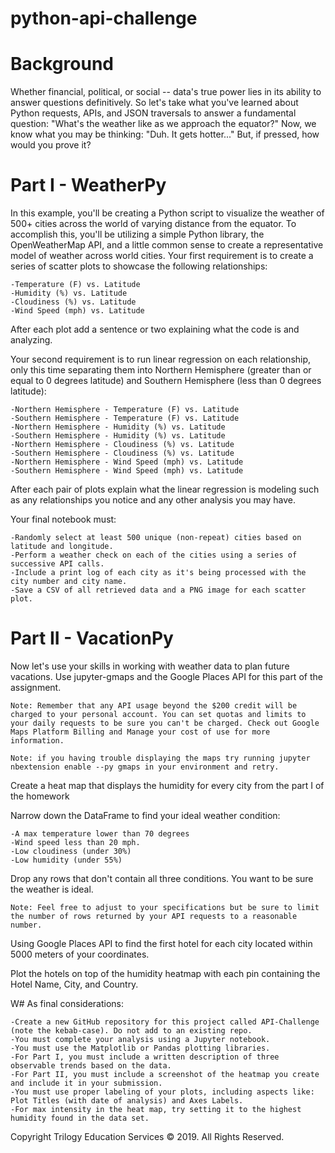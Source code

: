 # python-api-challenge

# Background
Whether financial, political, or social -- data's true power lies in its ability to answer questions definitively. So let's take what you've learned about Python requests, APIs, and JSON traversals to answer a fundamental question: "What's the weather like as we approach the equator?"
Now, we know what you may be thinking: "Duh. It gets hotter..."
But, if pressed, how would you prove it?

# Part I - WeatherPy
In this example, you'll be creating a Python script to visualize the weather of 500+ cities across the world of varying distance from the equator. To accomplish this, you'll be utilizing a simple Python library, the OpenWeatherMap API, and a little common sense to create a representative model of weather across world cities.
Your first requirement is to create a series of scatter plots to showcase the following relationships:

    -Temperature (F) vs. Latitude
    -Humidity (%) vs. Latitude
    -Cloudiness (%) vs. Latitude
    -Wind Speed (mph) vs. Latitude

After each plot add a sentence or two explaining what the code is and analyzing.

Your second requirement is to run linear regression on each relationship, only this time separating them into Northern Hemisphere (greater than or equal to 0 degrees latitude) and Southern Hemisphere (less than 0 degrees latitude):

    -Northern Hemisphere - Temperature (F) vs. Latitude
    -Southern Hemisphere - Temperature (F) vs. Latitude
    -Northern Hemisphere - Humidity (%) vs. Latitude
    -Southern Hemisphere - Humidity (%) vs. Latitude
    -Northern Hemisphere - Cloudiness (%) vs. Latitude
    -Southern Hemisphere - Cloudiness (%) vs. Latitude
    -Northern Hemisphere - Wind Speed (mph) vs. Latitude
    -Southern Hemisphere - Wind Speed (mph) vs. Latitude

After each pair of plots explain what the linear regression is modeling such as any relationships you notice and any other analysis you may have.

Your final notebook must:

    -Randomly select at least 500 unique (non-repeat) cities based on latitude and longitude.
    -Perform a weather check on each of the cities using a series of successive API calls.
    -Include a print log of each city as it's being processed with the city number and city name.
    -Save a CSV of all retrieved data and a PNG image for each scatter plot.


# Part II - VacationPy
Now let's use your skills in working with weather data to plan future vacations. Use jupyter-gmaps and the Google Places API for this part of the assignment.

    Note: Remember that any API usage beyond the $200 credit will be charged to your personal account. You can set quotas and limits to your daily requests to be sure you can't be charged. Check out Google Maps Platform Billing and Manage your cost of use for more information.

    Note: if you having trouble displaying the maps try running jupyter nbextension enable --py gmaps in your environment and retry.


Create a heat map that displays the humidity for every city from the part I of the homework

Narrow down the DataFrame to find your ideal weather condition:

    -A max temperature lower than 70 degrees
    -Wind speed less than 20 mph.
    -Low cloudiness (under 30%)
    -Low humidity (under 55%)

Drop any rows that don't contain all three conditions. You want to be sure the weather is ideal.

    Note: Feel free to adjust to your specifications but be sure to limit the number of rows returned by your API requests to a reasonable number.

Using Google Places API to find the first hotel for each city located within 5000 meters of your coordinates.

Plot the hotels on top of the humidity heatmap with each pin containing the Hotel Name, City, and Country.

W# As final considerations:

    -Create a new GitHub repository for this project called API-Challenge (note the kebab-case). Do not add to an existing repo.
    -You must complete your analysis using a Jupyter notebook.
    -You must use the Matplotlib or Pandas plotting libraries.
    -For Part I, you must include a written description of three observable trends based on the data.
    -For Part II, you must include a screenshot of the heatmap you create and include it in your submission.
    -You must use proper labeling of your plots, including aspects like: Plot Titles (with date of analysis) and Axes Labels.
    -For max intensity in the heat map, try setting it to the highest humidity found in the data set.



Copyright
Trilogy Education Services © 2019. All Rights Reserved.
